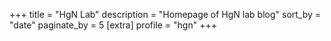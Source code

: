 +++
title = "HgN Lab"
description = "Homepage of HgN lab blog"
sort_by = "date"
paginate_by = 5
[extra]
profile = "hgn"
+++